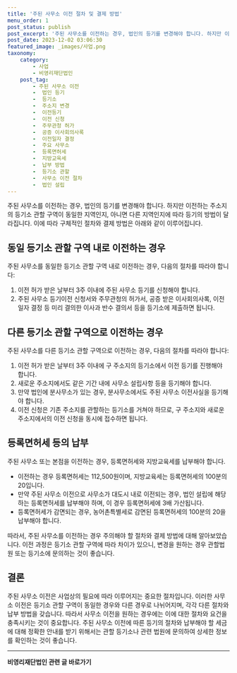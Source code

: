 ```yaml
---
title: '주된 사무소 이전 절차 및 결제 방법'
menu_order: 1
post_status: publish
post_excerpt: '주된 사무소를 이전하는 경우, 법인의 등기를 변경해야 합니다. 하지만 이전하는 주소지의 등기소 관할 구역이 동일한 지역인지, 아니면 다른 지역인지에 따라 등기의 방법이 달라집니다. 이에 따라 구체적인 절차와 결제 방법은 아래와 같이 이루어집니다.'
post_date: 2023-12-02 03:06:30
featured_image: _images/사업.png
taxonomy:
    category:
        - 사업
        - 비영리재단법인
    post_tag:
        - 주된 사무소 이전
        -  법인 등기
        -  등기소
        -  주소지 변경
        -  이전등기
        -  이전 신청
        -  주무관청 허가
        -  공증 이사회의사록
        -  이전일자 결정
        -  주요 사무소
        -  등록면허세
        -  지방교육세
        -  납부 방법
        -  등기소 관할
        -  사무소 이전 절차
        -  법인 설립
---
```



주된 사무소를 이전하는 경우, 법인의 등기를 변경해야 합니다. 하지만 이전하는 주소지의 등기소 관할 구역이 동일한 지역인지, 아니면 다른 지역인지에 따라 등기의 방법이 달라집니다. 이에 따라 구체적인 절차와 결제 방법은 아래와 같이 이루어집니다.

## 동일 등기소 관할 구역 내로 이전하는 경우

주된 사무소를 동일한 등기소 관할 구역 내로 이전하는 경우, 다음의 절차를 따라야 합니다:
1. 이전 허가 받은 날부터 3주 이내에 주된 사무소 등기를 신청해야 합니다.
2. 주된 사무소 등기이전 신청서와 주무관청의 허가서, 공증 받은 이사회의사록, 이전일자 결정 등 미리 결의한 이사과 반수 결의서 등을 등기소에 제출하면 됩니다.

## 다른 등기소 관할 구역으로 이전하는 경우

주된 사무소를 다른 등기소 관할 구역으로 이전하는 경우, 다음의 절차를 따라야 합니다:
1. 이전 허가 받은 날부터 3주 이내에 구 주소지의 등기소에서 이전 등기를 진행해야 합니다.
2. 새로운 주소지에서도 같은 기간 내에 사무소 설립사항 등을 등기해야 합니다.
3. 만약 법인에 분사무소가 있는 경우, 분사무소에서도 주된 사무소 이전사실을 등기해야 합니다.
4. 이전 신청은 기존 주소지를 관할하는 등기소를 거쳐야 하므로, 구 주소지와 새로운 주소지에서의 이전 신청을 동시에 접수하면 됩니다.


## 등록면허세 등의 납부

주된 사무소 또는 본점을 이전하는 경우, 등록면허세와 지방교육세를 납부해야 합니다.
- 이전하는 경우 등록면허세는 112,500원이며, 지방교육세는 등록면허세의 100분의 20입니다.
- 만약 주된 사무소 이전으로 사무소가 대도시 내로 이전되는 경우, 법인 설립에 해당하는 등록면허세를 납부해야 하며, 이 경우 등록면허세에 3배 가산됩니다.
- 등록면허세가 감면되는 경우, 농어촌특별세로 감면된 등록면허세의 100분의 20을 납부해야 합니다.

따라서, 주된 사무소를 이전하는 경우 주의해야 할 절차와 결제 방법에 대해 알아보았습니다. 이전 과정은 등기소 관할 구역에 따라 차이가 있으니, 변경을 원하는 경우 관할법원 또는 등기소에 문의하는 것이 좋습니다.
 
## 결론

주된 사무소 이전은 사업상의 필요에 따라 이루어지는 중요한 절차입니다. 이러한 사무소 이전은 등기소 관할 구역이 동일한 경우와 다른 경우로 나뉘어지며, 각각 다른 절차와 납부 방법을 갖습니다. 따라서 사무소 이전을 원하는 경우에는 이에 대한 절차와 요건을 충족시키는 것이 중요합니다. 주된 사무소 이전에 따른 등기의 절차와 납부해야 할 세금에 대해 정확한 안내를 받기 위해서는 관할 등기소나 관련 법원에 문의하여 상세한 정보를 확인하는 것이 좋습니다.
<!-- wp:separator -->
<hr class="wp-block-separator has-alpha-channel-opacity"/>
<!-- /wp:separator -->

<!-- wp:group {"backgroundColor":"base","layout":{"type":"constrained"}} -->
<div class="wp-block-group has-base-background-color has-background"><!-- wp:paragraph {"align":"center","fontSize":"medium"} -->
<p class="has-text-align-center has-large-font-size"><strong>비영리재단법인 관련 글 바로가기</strong></p>
<!-- /wp:paragraph -->


<!-- wp:latest-posts
{"categories":[{"id":27278,"count":19,"description":"","link":"https://uknowlaw.com/category/%eb%b9%84%ec%98%81%eb%a6%ac%ec%9e%ac%eb%8b%a8%eb%b2%95%ec%9d%b8/","name":"비영리재단법인","slug":"비영리재단법인","taxonomy":"category","parent":0,"meta":[],"_links":{"self":[{"href":"https://uknowlaw.com/wp-json/wp/v2/categories/27278"}],"collection":[{"href":"https://uknowlaw.com/wp-json/wp/v2/categories"}],"about":[{"href":"https://uknowlaw.com/wp-json/wp/v2/taxonomies/category"}],"wp:post_type":[{"href":"https://uknowlaw.com/wp-json/wp/v2/posts?categories=27278"}],"curies":[{"name":"wp","href":"https://api.w.org/{rel}","templated":true}]}}],"postsToShow":100,"excerptLength":28,"postLayout":"grid","columns":2,"featuredImageAlign":"left","featuredImageSizeSlug":"large","fontSize":"small"} /--></div>
<!-- /wp:group -->